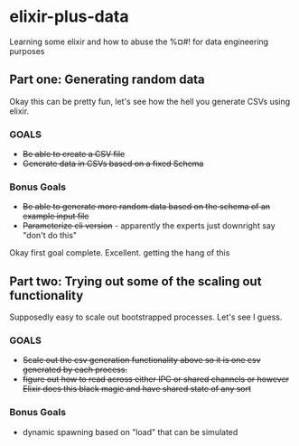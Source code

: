 # elixir-plus-data
Learning some elixir and how to abuse the %¤#! for data engineering purposes


## Part one: Generating random data

Okay this can be pretty fun, let's see how the hell you generate CSVs using elixir.

### GOALS

* ~~Be able to create a CSV file~~
* ~~Generate data in CSVs based on a fixed Schema~~

### Bonus Goals

* ~~Be able to generate more random data based on the schema of an example input file~~
* ~~Parameterize cli version~~ - apparently the experts just downright say "don't do this"

Okay first goal complete. Excellent. getting the hang of this

## Part two: Trying out some of the scaling out functionality

Supposedly easy to scale out bootstrapped processes. Let's see I guess.

### GOALS

* ~~Scale out the csv generation functionality above so it is one csv generated by each process.~~
* ~~figure out how to read across either IPC or shared channels or however Elixir does this black magic and have shared state of any sort~~

### Bonus Goals

* dynamic spawning based on "load" that can be simulated
